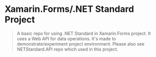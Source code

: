 # Xamarin.Forms/.NET Standard Project
> A basic repo for using .NET Standard in Xamarin.Forms project. It uses a Web API for data operations. It's made to demonstrate/experiment project environment. Please also see NETStandard.API repo which used in this project.
